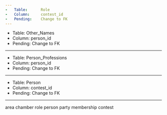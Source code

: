 ```yaml
---
-   Table:		Role
-   Column:		contest_id
-   Pending:	Change to FK
---
```

-   Table:		Other_Names
-   Column:		person_id
-   Pending:	Change to FK
---
-   Table:		Person_Professions
-   Column:		person_id
-   Pending:	Change to FK
---
-   Table:		Person
-   Column:		contest_id
-   Pending:	Change to FK
---
area
chamber
role
person
party
membership
contest